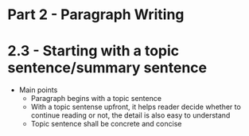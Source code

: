 # Part 2 - Paragraph Writing

# 2.3 - Starting with a topic sentence/summary sentence

* Main points
  * Paragraph begins with a topic sentence
  * With a topic sentense upfront, it helps reader decide whether to continue reading or not, the detail is also easy to understand
  * Topic sentence shall be concrete and concise